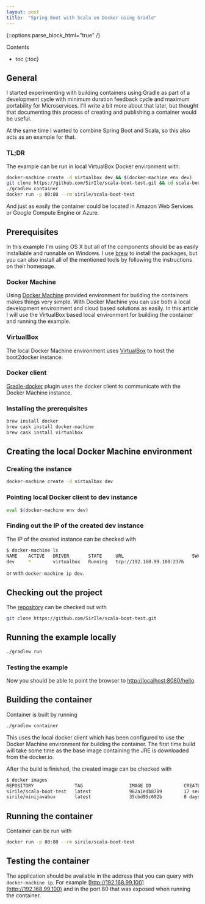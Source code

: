 ```yaml
---
layout: post
title:  "Spring Boot with Scala on Docker using Gradle"
---
```


<!--lint disable -->
{::options parse_block_html="true" /}
<div class="toc">
Contents

<!--lint disable -->
* toc
{:toc}
</div>

## General

I started experimenting with building containers using Gradle as part of a
development cycle with minimum duration feedback cycle and maximum portability
for Microservices. I'll write a bit more about that later, but thought that
documenting this process of creating and publishing a container would be useful.

At the same time I wanted to combine Spring Boot and Scala, so this also acts as
an example for that.

### TL;DR

The example can be run in local VirtualBox Docker environment with:

~~~bash
docker-machine create -d virtualbox dev && $(docker-machine env dev)
git clone https://github.com/SirIle/scala-boot-test.git && cd scala-boot-test
./gradlew container
docker run -p 80:80 --rm sirile/scala-boot-test
~~~

And just as easily the container could be located in Amazon Web Services or
Google Compute Engine or Azure.

## Prerequisites

In this example I'm using OS X but all of the components should be as easily
installable and runnable on Windows. I use [brew](http://brew.sh/) to install
the packages, but you can also install all of the mentioned tools by following
the instructions on their homepage.

### Docker Machine

Using [Docker Machine](https://github.com/docker/machine) provided environment
for building the containers makes things very simple. With Docker Machine you
can use both a local development environment and cloud based solutions as
easily. In this article I will use the VirtualBox based local environment for
building the container and running the example.

### VirtualBox

The local Docker Machine environment uses
[VirtualBox](https://www.virtualbox.org/) to host the boot2docker instance.

### Docker client

[Gradle-docker](https://github.com/Transmode/gradle-docker) plugin uses the
docker client to communicate with the Docker Machine instance.

### Installing the prerequisites

~~~bash
brew install docker
brew cask install docker-machine
brew cask install virtualbox
~~~

## Creating the local Docker Machine environment

### Creating the instance

~~~bash
docker-machine create -d virtualbox dev
~~~

### Pointing local Docker client to dev instance

~~~bash
eval $(docker-machine env dev)
~~~

### Finding out the IP of the created dev instance

The IP of the created instance can be checked with

~~~bash
$ docker-machine ls
NAME    ACTIVE   DRIVER       STATE     URL                         SWARM
dev     *        virtualbox   Running   tcp://192.168.99.100:2376
~~~

or with `docker-machine ip dev`.

## Checking out the project

The [repository](https://github.com/SirIle/scala-boot-test) can be checked out
with

~~~bash
git clone https://github.com/SirIle/scala-boot-test.git
~~~

## Running the example locally

~~~bash
./gradlew run
~~~

### Testing the example

Now you should be able to point the browser to [http://localhost:8080/hello](http://localhost:8080/hello).

## Building the container

Container is built by running

~~~bash
./gradlew container
~~~

This uses the local docker client which has been configured to use the Docker
Machine environment for building the container. The first time build will take
some time as the base image containing the JRE is downloaded from the docker.io.

After the build is finished, the created image can be checked with

~~~bash
$ docker images
REPOSITORY               TAG                 IMAGE ID            CREATED             VIRTUAL SIZE
sirile/scala-boot-test   latest              962a1edb8789        17 seconds ago      199.2 MB
sirile/minijavabox       latest              35cbd95c692b        8 days ago          178.7 MB
~~~

## Running the container

Container can be run with

~~~bash
docker run -p 80:80 --rm sirile/scala-boot-test
~~~

## Testing the container

The application should be available in the address that you can query with
`docker-machine ip`. For example [http://192.168.99.100](http://192.168.99.100)
and in the port 80 that was exposed when running the container.
